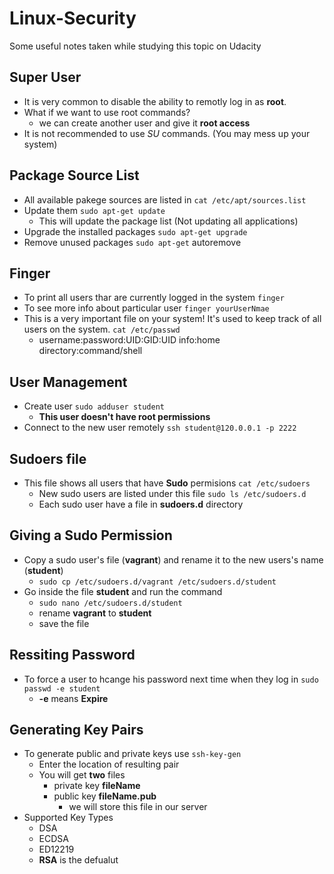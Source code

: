 # Linux-Security
Some useful notes taken while studying this topic on Udacity

## Super User
- It is very common to disable the ability to remotly log in as **root**.
- What if we want to use root commands? 
  - we can create another user and give it **root access**
- It is not recommended to use *SU* commands. (You may mess up your system)

## Package Source List
- All available pakege sources are listed in ```cat /etc/apt/sources.list```
- Update them ```sudo apt-get update```
  - This will update the package list (Not updating all applications)
- Upgrade the installed packages ```sudo apt-get upgrade```
- Remove unused packages ```sudo apt-get``` autoremove

## Finger
- To print all users thar are currently logged in the system ```finger```
- To see more info about particular user ```finger yourUserNmae```
- This is a very important file on your system! It's used to keep track of all users on the system. ```cat /etc/passwd```
  - username:password:UID:GID:UID info:home directory:command/shell

## User Management
- Create user ```sudo adduser student```
  - **This user doesn't have root permissions**
- Connect to the new user remotely ```ssh student@120.0.0.1 -p 2222```

## Sudoers file
- This file shows all users that have **Sudo** permisions ```cat /etc/sudoers```
  - New sudo users are listed under this file ```sudo ls /etc/sudoers.d```
  - Each sudo user have a file in **sudoers.d** directory

## Giving a Sudo Permission
- Copy a sudo user's file (**vagrant**) and rename it to the new users's name (**student**)
  - ```sudo cp /etc/sudoers.d/vagrant /etc/sudoers.d/student```
- Go inside the file **student** and run the command 
  - ```sudo nano /etc/sudoers.d/student```
  - rename **vagrant** to **student** 
  - save the file
  
## Ressiting Password
- To force a user to hcange his password next time when they log in ```sudo passwd -e student```
  - **-e** means **Expire**

## Generating Key Pairs
- To generate public and private keys use ```ssh-key-gen```
  - Enter the location of resulting pair 
  - You will get **two** files 
    - private key **fileName**
    - public key **fileName.pub** 
      - we will store this file in our server
- Supported Key Types
  - DSA
  - ECDSA
  - ED12219
  - **RSA** is the defualut
    
